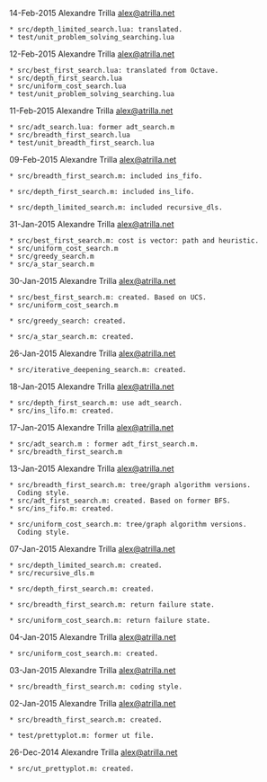 14-Feb-2015  Alexandre Trilla  <alex@atrilla.net>

    * src/depth_limited_search.lua: translated.
    * test/unit_problem_solving_searching.lua


12-Feb-2015  Alexandre Trilla  <alex@atrilla.net>

    * src/best_first_search.lua: translated from Octave.
    * src/depth_first_search.lua
    * src/uniform_cost_search.lua
    * test/unit_problem_solving_searching.lua


11-Feb-2015  Alexandre Trilla  <alex@atrilla.net>

    * src/adt_search.lua: former adt_search.m
    * src/breadth_first_search.lua
    * test/unit_breadth_first_search.lua


09-Feb-2015  Alexandre Trilla  <alex@atrilla.net>

    * src/breadth_first_search.m: included ins_fifo.

    * src/depth_first_search.m: included ins_lifo.

    * src/depth_limited_search.m: included recursive_dls.


31-Jan-2015  Alexandre Trilla  <alex@atrilla.net>

    * src/best_first_search.m: cost is vector: path and heuristic.
    * src/uniform_cost_search.m
    * src/greedy_search.m
    * src/a_star_search.m


30-Jan-2015  Alexandre Trilla  <alex@atrilla.net>

    * src/best_first_search.m: created. Based on UCS.
    * src/uniform_cost_search.m

    * src/greedy_search: created.

    * src/a_star_search.m: created.


26-Jan-2015  Alexandre Trilla  <alex@atrilla.net>

    * src/iterative_deepening_search.m: created.


18-Jan-2015  Alexandre Trilla  <alex@atrilla.net>

    * src/depth_first_search.m: use adt_search.
    * src/ins_lifo.m: created.


17-Jan-2015  Alexandre Trilla  <alex@atrilla.net>

    * src/adt_search.m : former adt_first_search.m.
    * src/breadth_first_search.m


13-Jan-2015  Alexandre Trilla  <alex@atrilla.net>

    * src/breadth_first_search.m: tree/graph algorithm versions.
      Coding style.
    * src/adt_first_search.m: created. Based on former BFS.
    * src/ins_fifo.m: created.

    * src/uniform_cost_search.m: tree/graph algorithm versions.
      Coding style.


07-Jan-2015  Alexandre Trilla  <alex@atrilla.net>

    * src/depth_limited_search.m: created.
    * src/recursive_dls.m

    * src/depth_first_search.m: created.

    * src/breadth_first_search.m: return failure state.

    * src/uniform_cost_search.m: return failure state.


04-Jan-2015  Alexandre Trilla  <alex@atrilla.net>

    * src/uniform_cost_search.m: created.


03-Jan-2015  Alexandre Trilla  <alex@atrilla.net>

    * src/breadth_first_search.m: coding style.


02-Jan-2015  Alexandre Trilla  <alex@atrilla.net>

    * src/breadth_first_search.m: created.

    * test/prettyplot.m: former ut file.


26-Dec-2014  Alexandre Trilla  <alex@atrilla.net>

    * src/ut_prettyplot.m: created.

